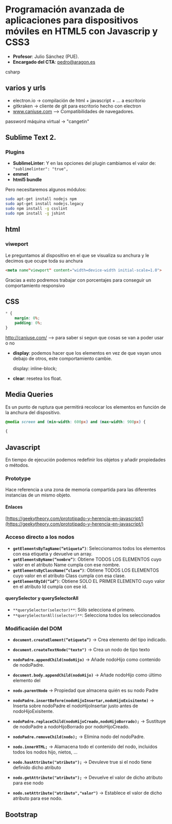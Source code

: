 # Programación avanzada de aplicaciones para dispositivos móviles en HTML5 con Javascrip y CSS3

 * **Profesor**: Julio Sánchez (PUE).
 * **Encargado del CTA**: pedro@aragon.es

csharp


## varios y urls

 * electron.io -> compilación de html + javascript + ... a escritorio
 * gitkraken -> cliente de git para escritorio hecho con electron
 * www.caniuse.com --> Compatibilidades de navegadores.


password máquina virtual -> "cangetin"

## Sublime Text 2.

### Plugins
 * **SublimeLinter**: Y en las opciones del plugin cambiamos el valor de: ```"sublimelinter": "true",```
 * **emmet**
 * **html5 bundle**

Pero necesitaremos algunos módulos:
```bash
sudo apt-get install nodejs npm
sudo apt-get install nodejs.legacy
sudo npm install -g csslint
sudo npm install -g jshint
```

## html

### viweport

Le preguntamos al dispositivo en el que se visualiza su anchura y le decimos que ocupe toda su anchura
```html
<meta name"viewport" content="width=device-width initial-scale=1.0">
```

Gracias a esto podremos trabajar con porcentajes para conseguir un comportamiento responsivo


## CSS

```css
* {
	margin: 0%;
	padding: 0%;
}
```

http://caniuse.com/ --> para saber si segun que cosas se van a poder usar o no

 * **display**: podemos hacer que los elementos en vez de que vayan unos debajo de otros, este comportamiento cambie.

	display: inline-block;
 
  * **clear**: resetea los float.
 

## Media Queries

Es un punto de ruptura que permitirá recolocar los elementos en función de la anchura del dispositivo.


```css
@media screen and (min-width: 600px) and (max-width: 900px) {
	
{
```


## Javascript

En tiempo de ejecución podemos redefinir los objetos y añadir propiedades o métodos.

### Prototype

Hace referencia a una zona de memoria compartida para las diferentes instancias de un mismo objeto.

#### Enlaces

[https://geekytheory.com/prototipado-y-herencia-en-javascript/](https://geekytheory.com/prototipado-y-herencia-en-javascript/)

### Acceso directo a los nodos

 * **`getElementsByTagName(“etiqueta”)`**: Seleccionamos todos los elementos con esa etiqueta y devuelve un array.
 * **`getElementsByName(“nombre”)`**: Obtiene TODOS LOS ELEMENTOS cuyo valor en el atributo Name cumpla con ese nombre.
 * **`getElementsByClassName(“clase”)`**: Obtiene TODOS LOS ELEMENTOS cuyo valor en el atributo Class cumpla con esa clase.
 * **`getElementById(“id”)`**: Obtiene SOLO EL PRIMER ELEMENTO cuyo valor en el atributo Id cumpla con ese id.

#### querySelector y querySelectorAll

 * `**querySelector(selector)**`: Sólo selecciona el primero.
 * `**querySelectorAll(selector)**`: Selecciona todos los seleccionados

### Modificación del DOM

 * **`document.createElement(“etiqueta”)`** → Crea elemento del tipo indicado.
 * **`document.createTextNode("texto")`** → Crea un nodo de tipo texto
 * **`nodoPadre.appendChild(nodoHijo)`** → Añade nodoHijo como contenido de nodoPadre.
 * **`document.body.appendChild(nodoHijo)`** → Añade nodoHijo como último elemento del <body>
 * **`nodo.parentNode`** → Propiedad que almacena quién es su nodo Padre

 * **`nodoPadre.insertBefore(nodoHijoInsertar,nodoHijoExisitente)`** → Inserta sobre nodoPadre el nodoHijoInsertar justo antes de nodoHijoExisitente.
 * **`nodoPadre.replaceChild(nodoHijoCreado,nodoHijoBorrado);`** → Sustituye de nodoPadre a nodoHijoBorrado por nodoHijoCreado.
 * **`nodoPadre.removeChild(nodo);`** → Elimina nodo del nodoPadre.
 * **`nodo.innerHTML;`** → Alamacena todo el contenido del nodo, incluidos todos los nodos hijo, nietos, ...

 * **`nodo.hasAttribute("atributo");`** → Devuleve true si el nodo tiene definido dicho atributo
 * **`nodo.getAttribute("atributo");`** → Devuelve el valor de dicho atributo para ese nodo
 * **`nodo.setAttribute("atributo","valor")`** → Establece el valor de dicho atributo para ese nodo.


## Bootstrap

